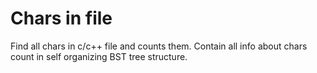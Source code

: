 # Chars in file
Find all chars in c/c++ file and counts them.
Contain all info about chars count in self organizing BST tree structure.
